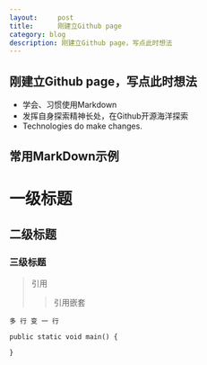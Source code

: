 ```yaml
---
layout:     post
title:      刚建立Github page
category: blog
description: 刚建立Github page，写点此时想法
---
```


## 刚建立Github page，写点此时想法
* 学会、习惯使用Markdown
* 发挥自身探索精神长处，在Github开源海洋探索
* Technologies do make changes.



## 常用MarkDown示例
# 一级标题
## 二级标题
### 三级标题
>引用
>>引用嵌套

`多
行
变
一
行`

```
public static void main() {

}
```